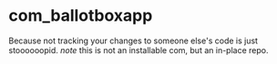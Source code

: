 # com_ballotboxapp
Because not tracking your changes to someone else's code is just stoooooopid.
*note* this is not an installable com, but an in-place repo.
